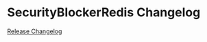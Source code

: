 # SecurityBlockerRedis Changelog

[Release Changelog](https://github.com/spryker/security-blocker-redis/releases)
